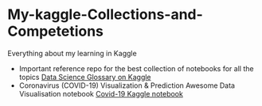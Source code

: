 # My-kaggle-Collections-and-Competetions
Everything about my learning in Kaggle

- Important reference repo for the best collection of notebooks for all the topics [Data Science Glossary on Kaggle](https://www.kaggle.com/shivamb/data-science-glossary-on-kaggle)
- Coronavirus (COVID-19) Visualization & Prediction Awesome Data Visualisation notebook [Covid-19 Kaggle notebook](https://www.kaggle.com/therealcyberlord/coronavirus-covid-19-visualization-prediction)
